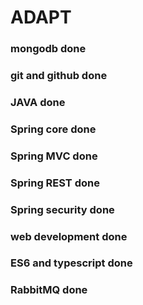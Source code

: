 # ADAPT
### mongodb done
### git and github done
### JAVA done
### Spring core done
### Spring MVC done 
### Spring REST done
### Spring security done
### web development done
### ES6 and typescript done
### RabbitMQ done

